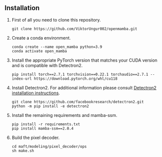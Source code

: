 ## Installation

1. First of all you need to clone this repository.

    ```
    git clone https://github.com/ViktorUngur002/openmamba.git
    ```

2. Create a conda environment.

    ```
    conda create --name open_mamba python=3.9
    conda activate open_mamba
    ```

3. Install the appropriate PyTorch version that matches your CUDA version and is compatible with Detectron2.

    ```
    pip install torch==2.7.1 torchvision==0.22.1 torchaudio==2.7.1 --index-url https://download.pytorch.org/whl/cu118
    ```

4. Install Detectron2. For additional information please consult [Detectron2 installation instructions](https://detectron2.readthedocs.io/tutorials/install.html).

    ```
    git clone https://github.com/facebookresearch/detectron2.git
    python -m pip install -e detectron2
    ```

5. Install the remaining requirements and mamba-ssm.

    ```
    pip install -r requirements.txt
    pip install mamba-ssm==2.0.4
    ```

6. Build the pixel decoder.

    ```
    cd maft/modeling/pixel_decoder/ops
    sh make.sh
    ```